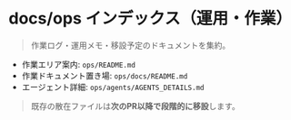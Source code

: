 # docs/ops インデックス（運用・作業）

> 作業ログ・運用メモ・移設予定のドキュメントを集約。

- 作業エリア案内: `ops/README.md`
- 作業ドキュメント置き場: `ops/docs/README.md`
- エージェント詳細: `ops/agents/AGENTS_DETAILS.md`

> 既存の散在ファイルは**次のPR以降で段階的に移設**します。